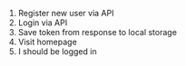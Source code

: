 1. Register new user via API
2. Login via API
3. Save token from response to local storage
4. Visit homepage
5. I should be logged in